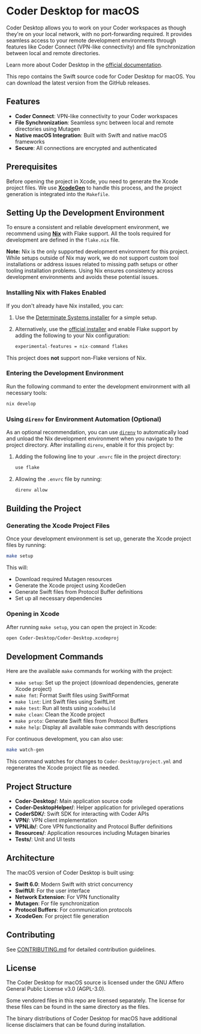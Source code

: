 # Coder Desktop for macOS

Coder Desktop allows you to work on your Coder workspaces as though they're
on your local network, with no port-forwarding required. It provides seamless
access to your remote development environments through features like Coder
Connect (VPN-like connectivity) and file synchronization between local and
remote directories.

Learn more about Coder Desktop in the
[official documentation](https://coder.com/docs/user-guides/desktop).

This repo contains the Swift source code for Coder Desktop for macOS. You can
download the latest version from the GitHub releases.

## Features

- **Coder Connect**: VPN-like connectivity to your Coder workspaces
- **File Synchronization**: Seamless sync between local and remote directories using Mutagen
- **Native macOS Integration**: Built with Swift and native macOS frameworks
- **Secure**: All connections are encrypted and authenticated

## Prerequisites

Before opening the project in Xcode, you need to generate the Xcode project files.
We use [**XcodeGen**](https://github.com/yonaskolb/XcodeGen) to handle this
process, and the project generation is integrated into the `Makefile`.

## Setting Up the Development Environment

To ensure a consistent and reliable development environment, we recommend using
[**Nix**](https://nix.dev/) with Flake support. All the tools required for
development are defined in the `flake.nix` file.

**Note:** Nix is the only supported development environment for this project.
While setups outside of Nix may work, we do not support custom tool installations
or address issues related to missing path setups or other tooling installation
problems. Using Nix ensures consistency across development environments and avoids
these potential issues.

### Installing Nix with Flakes Enabled

If you don't already have Nix installed, you can:

1. Use the [Determinate Systems installer](https://nixinstaller.com/) for a
   simple setup.
2. Alternatively, use the [official installer](https://nixos.org/download.html)
   and enable Flake support by adding the following to your Nix configuration:

   ```nix
   experimental-features = nix-command flakes
   ```

This project does **not** support non-Flake versions of Nix.

### Entering the Development Environment

Run the following command to enter the development environment with all necessary
tools:

```bash
nix develop
```

### Using `direnv` for Environment Automation (Optional)

As an optional recommendation, you can use [`direnv`](https://direnv.net/) to
automatically load and unload the Nix development environment when you navigate
to the project directory. After installing `direnv`, enable it for this project by:

1. Adding the following line to your `.envrc` file in the project directory:

   ```bash
   use flake
   ```

2. Allowing the `.envrc` file by running:

   ```bash
   direnv allow
   ```

## Building the Project

### Generating the Xcode Project Files

Once your development environment is set up, generate the Xcode project files by
running:

```bash
make setup
```

This will:
- Download required Mutagen resources
- Generate the Xcode project using XcodeGen
- Generate Swift files from Protocol Buffer definitions
- Set up all necessary dependencies

### Opening in Xcode

After running `make setup`, you can open the project in Xcode:

```bash
open Coder-Desktop/Coder-Desktop.xcodeproj
```

## Development Commands

Here are the available `make` commands for working with the project:

- `make setup`: Set up the project (download dependencies, generate Xcode project)
- `make fmt`: Format Swift files using SwiftFormat
- `make lint`: Lint Swift files using SwiftLint
- `make test`: Run all tests using `xcodebuild`
- `make clean`: Clean the Xcode project
- `make proto`: Generate Swift files from Protocol Buffers
- `make help`: Display all available `make` commands with descriptions

For continuous development, you can also use:

```bash
make watch-gen
```

This command watches for changes to `Coder-Desktop/project.yml` and regenerates
the Xcode project file as needed.

## Project Structure

- **Coder-Desktop/**: Main application source code
- **Coder-DesktopHelper/**: Helper application for privileged operations
- **CoderSDK/**: Swift SDK for interacting with Coder APIs
- **VPN/**: VPN client implementation
- **VPNLib/**: Core VPN functionality and Protocol Buffer definitions
- **Resources/**: Application resources including Mutagen binaries
- **Tests/**: Unit and UI tests

## Architecture

The macOS version of Coder Desktop is built using:

- **Swift 6.0**: Modern Swift with strict concurrency
- **SwiftUI**: For the user interface
- **Network Extension**: For VPN functionality
- **Mutagen**: For file synchronization
- **Protocol Buffers**: For communication protocols
- **XcodeGen**: For project file generation

## Contributing

See [CONTRIBUTING.md](CONTRIBUTING.md) for detailed contribution guidelines.

## License

The Coder Desktop for macOS source is licensed under the GNU Affero General
Public License v3.0 (AGPL-3.0).

Some vendored files in this repo are licensed separately. The license for these
files can be found in the same directory as the files.

The binary distributions of Coder Desktop for macOS have additional license
disclaimers that can be found during installation.